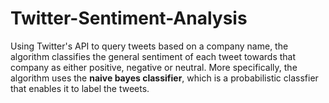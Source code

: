 # Twitter-Sentiment-Analysis

Using Twitter's API to query tweets based on a company name, the algorithm classifies the general sentiment of each tweet towards that company as either positive, negative or neutral. More specifically, the algorithm uses the **naive bayes classifier**, which is a probabilistic classfier that enables it to label the tweets.
